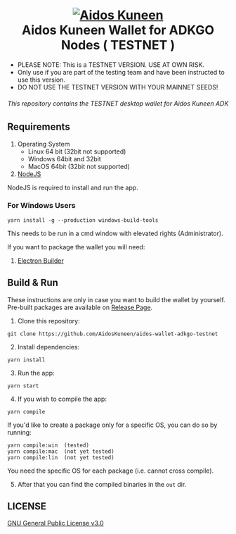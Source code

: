 <h1 align="center">
  <br>
  <a href="https://aidoskuneen.com"><img src="https://aidoskuneen.com/wp-content/uploads/2020/08/cropped-adk-logo-footer-192x192.png" alt="Aidos Kuneen"></a>
  <br>
  Aidos Kuneen Wallet for ADKGO Nodes ( TESTNET )
  <br>
  </h1>
  <ul>
  <li> PLEASE NOTE: This is a TESTNET VERSION. USE AT OWN RISK. </li>
  <li> Only use if you are part of the testing team and have been instructed to use this version. </li>
  <li> DO NOT USE THE TESTNET VERSION WITH YOUR MAINNET SEEDS! </li>
  </ul>


<h6 align="center">This repository contains the TESTNET desktop wallet for Aidos Kuneen ADK</h6>


## Requirements

1. Operating System
   - Linux 64 bit (32bit not supported)
   - Windows 64bit and 32bit
   - MacOS 64bit (32bit not supported)
2. [NodeJS](https://nodejs.org/en/download/)

NodeJS is required to install and run the app.

### For Windows Users

```
yarn install -g --production windows-build-tools
```

This needs to be run in a cmd window with elevated rights (Administrator).

If you want to package the wallet you will need:

1. [Electron Builder](https://github.com/electron-userland/electron-builder)


## Build & Run

These instructions are only in case you want to build the wallet by yourself. Pre-built packages are available on [Release Page](https://github.com/AidosKuneen/aidos-wallet-adkgo-testnet/releases).

1. Clone this repository:

```
git clone https://github.com/AidosKuneen/aidos-wallet-adkgo-testnet
```

2. Install dependencies:

```
yarn install
```

3. Run the app:

```
yarn start
```

4. If you wish to compile the app:

```
yarn compile
```

If you'd like to create a package only for a specific OS, you can do so by running:

```
yarn compile:win  (tested)
yarn compile:mac  (not yet tested)
yarn compile:lin  (not yet tested)
```

You need the specific OS for each package (i.e. cannot cross compile).

5.  After that you can find the compiled binaries in the `out` dir.

## LICENSE

[GNU General Public License v3.0](https://github.com/AidosKuneen/aidos-wallet-adkgo-testnet/blob/master/LICENSE)

